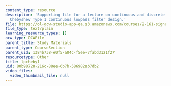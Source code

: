 ```yaml
---
content_type: resource
description: 'Supporting file for a lecture on continuous and discrete signal processing:
  Chebyshev Type 1 continuous lowpass filter design.'
file: https://ol-ocw-studio-app-qa.s3.amazonaws.com/courses/2-161-signal-processing-continuous-and-discrete-fall-2008/80b98728216c88ee6b7b586982ab7db2_lpcheby1.m
file_type: text/plain
learning_resource_types: []
ocw_type: OCWFile
parent_title: Study Materials
parent_type: CourseSection
parent_uid: 1384b738-e0f5-a04c-f5ee-7fabd3121f27
resourcetype: Other
title: lpcheby1
uid: 80b98728-216c-88ee-6b7b-586982ab7db2
video_files:
  video_thumbnail_file: null
---
```

